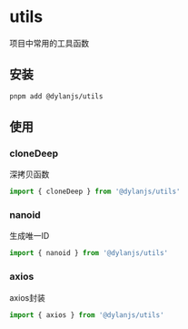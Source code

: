 # utils
项目中常用的工具函数

## 安装
```bash
pnpm add @dylanjs/utils
```

## 使用

### cloneDeep

深拷贝函数

```typescript
import { cloneDeep } from '@dylanjs/utils'
```

### nanoid

生成唯一ID

```typescript
import { nanoid } from '@dylanjs/utils'
```

### axios

axios封装

```typescript
import { axios } from '@dylanjs/utils'
```
